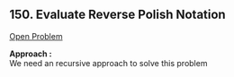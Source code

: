 ## 150. Evaluate Reverse Polish Notation

[Open Problem](https://leetcode.com/problems/evaluate-reverse-polish-notation/description/)

**Approach :**<br>
We need an recursive approach to solve this problem
